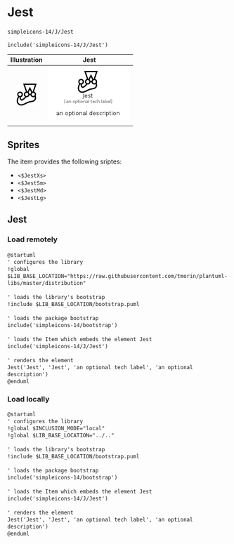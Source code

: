# Jest


```text
simpleicons-14/J/Jest
```

```text
include('simpleicons-14/J/Jest')
```



| Illustration | Jest |
| :---: | :---: |
| ![illustration for Illustration](../../simpleicons-14/J/Jest.png) | ![illustration for Jest](../../simpleicons-14/J/Jest.Local.png) |



## Sprites
The item provides the following sriptes:

- `<$JestXs>`
- `<$JestSm>`
- `<$JestMd>`
- `<$JestLg>`





## Jest

### Load remotely
```plantuml
@startuml
' configures the library
!global $LIB_BASE_LOCATION="https://raw.githubusercontent.com/tmorin/plantuml-libs/master/distribution"

' loads the library's bootstrap
!include $LIB_BASE_LOCATION/bootstrap.puml

' loads the package bootstrap
include('simpleicons-14/bootstrap')

' loads the Item which embeds the element Jest
include('simpleicons-14/J/Jest')

' renders the element
Jest('Jest', 'Jest', 'an optional tech label', 'an optional description')
@enduml
```

### Load locally
```plantuml
@startuml
' configures the library
!global $INCLUSION_MODE="local"
!global $LIB_BASE_LOCATION="../.."

' loads the library's bootstrap
!include $LIB_BASE_LOCATION/bootstrap.puml

' loads the package bootstrap
include('simpleicons-14/bootstrap')

' loads the Item which embeds the element Jest
include('simpleicons-14/J/Jest')

' renders the element
Jest('Jest', 'Jest', 'an optional tech label', 'an optional description')
@enduml
```

